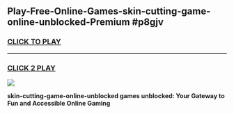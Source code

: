 
## Play-Free-Online-Games-skin-cutting-game-online-unblocked-Premium #p8gjv
<h3>
<a href="https://premium.freeplayer.one?title=skin-cutting-game-online-unblocked&ref=8M">CLICK TO PLAY</a></h3>
<hr>

<h3>
<a href="https://premium.freeplayer.one?title=skin-cutting-game-online-unblocked&ref=8M">CLICK 2 PLAY</a>
  
</h3>

<a href="https://premium.freeplayer.one?title=skin-cutting-game-online-unblocked&ref=8M"><img src="https://clearcache.store/games.png"></a>


**skin-cutting-game-online-unblocked games unblocked: Your Gateway to Fun and Accessible Online Gaming**
